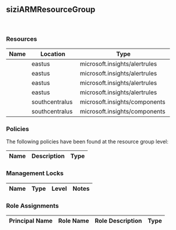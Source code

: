 
## siziARMResourceGroup 
 
### Resources


| Name | Location | Type |
| --- | --- | --- |
|   | eastus  | microsoft.insights/alertrules  |
|   | eastus  | microsoft.insights/alertrules  |
|   | eastus  | microsoft.insights/alertrules  |
|   | eastus  | microsoft.insights/alertrules  |
|   | southcentralus  | microsoft.insights/components  |
|   | southcentralus  | microsoft.insights/components  |

### Policies
The following policies have been found at the resource group level: 

| Name | Description | Type |
| --- | --- | --- |

### Management Locks


| Name | Type | Level | Notes |
| --- | --- | --- | --- |

### Role Assignments


| Principal Name | Role Name | Role Description | Type |
| --- | --- | --- | --- |
